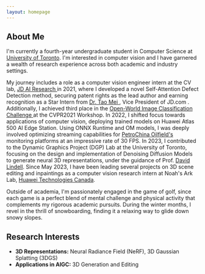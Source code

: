 ```yaml
---
layout: homepage
---
```


## About Me

<!-- I'm a <a href="https://med.nyu.edu/departments-institutes/population-health/divisions-sections-centers/biostatistics/" target="_blank"> Statistics</a> Ph.D. candidate at <a href="https://www.nyu.edu/" target="_blank"> New York University</a>, -->
I'm currently a fourth-year undergraduate student in Computer Science at <a href="https://www.utoronto.ca/" target="_blank"> University of Toronto</a>. I'm interested in computer vision and I have garnered a wealth of research experience across both academic and industry settings.

My journey includes a role as a computer vision engineer intern at the CV lab, <a href="https://corporate.jd.com/" target="_blank"> JD AI Research </a> in 2021, where I developed a novel Self-Attention Defect Detection method, securing patent rights as the lead author and earning recognition as a Star Intern from <a href="https://taomei.me/" target="_blank"> Dr. Tao Mei </a>, Vice President of JD.com . Additionally, I achieved third place in the <a href="https://www.cs.cmu.edu/~shuk/open-world-vision.html" target="_blank"> Open-World Image Classification Challenge </a> at the CVPR2021 Workshop. In 2022, I shifted focus towards applications of computer vision, deploying trained models on Huawei Atlas 500 AI Edge Station. Using ONNX Runtime and OM models, I was deeply involved optimizing streaming capabilities for <a href="https://www.cnpc.com.cn/en/" target="_blank">PetroChina Oilfield's </a> monitoring platforms at an impressive rate of 30 FPS. In 2023, I contributed to the Dynamic Graphics Project (DGP) Lab at the University of Toronto, focusing on the design and implementation of Denoising Diffusion Models to generate neural 3D representations, under the guidance of Prof. <a href="https://davidlindell.com/" target="_blank"> David Lindell</a>. Since May 2023, I have been leading several projects on 3D scene editing and inpaintings as a computer vision research intern at Noah's Ark Lab, <a href="https://www.huawei.com/ca/" target="_blank"> Huawei Technologies Canada</a>.

Outside of academia, I'm passionately engaged in the game of golf, since each game is a perfect blend of mental challenge and physical activity that complements my rigorous academic pursuits. During the winter months, I revel in the thrill of snowboarding, finding it a relaxing way to glide down snowy slopes.



## Research Interests
- **3D Representations:** Neural Radiance Field (NeRF), 3D Gaussian Splatting (3DGS)
- **Applications in AIGC:** 3D Generation and Editing 



